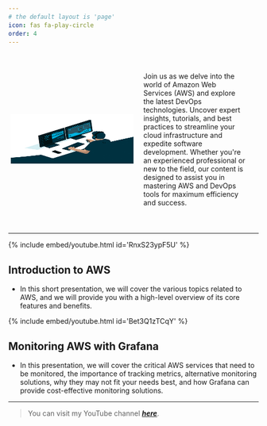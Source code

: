 ```yaml
---
# the default layout is 'page'
icon: fas fa-play-circle
order: 4
---
```

<script defer data-domain="senad-d.github.io" src="https://plus.seki.ink/js/script.js"></script>

<style>
.my_container {
    display: flex;
    flex-direction: row;
    align-items: center;
    padding: 5px;
}

.my_text {
    flex: 1;
    padding: 20px;
}

.my_image {
    max-width: 50%;
}
@media (max-width: 768px) {
    .my_container {
        flex-direction: column; /* Text on top, image below */
        text-align: center; /* Center text */
    }
    .my_image {
        max-width: 80%; /* Full width for the image */
        margin-top: 5px; /* Add some space between text and image */
    }
}
</style>
<div class="my_container">
    <div class="my_image">
            <img src="https://github.com/senad-d/senad-d.github.io/blob/main/_media/gif/giphy.gif?raw=true" width="300" height="100" alt="" />
    </div>
    <div class="my_text">
        <p>Join us as we delve into the world of Amazon Web Services (AWS) and explore the latest DevOps technologies. Uncover expert insights, tutorials, and best practices to streamline your cloud infrastructure and expedite software development. Whether you're an experienced professional or new to the field, our content is designed to assist you in mastering AWS and DevOps tools for maximum efficiency and success.</p>
    </div>
</div>

---


{% include embed/youtube.html id='RnxS23ypF5U' %}
## **Introduction to AWS** 
- In this short presentation, we will cover the various topics related to AWS, and we will provide you with a high-level overview of its core features and benefits.

{% include embed/youtube.html id='Bet3Q1zTCqY' %}
## **Monitoring AWS with Grafana** 
- In this presentation, we will cover the critical AWS services that need to be monitored, the importance of tracking metrics, alternative monitoring solutions, why they may not fit your needs best, and how Grafana can provide cost-effective monitoring solutions.

---

> You can visit my YouTube channel [***here***](https://www.youtube.com/@senaddizdarevic7849/featured).

